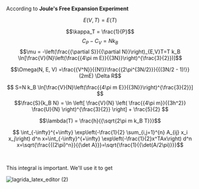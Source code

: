 
According to **Joule's Free Expansion Experiment**

$$E(V, T) = E(T)$$

$$\kappa_T = \frac{1}{P}$$
$$C_P - C_V = Nk_B$$
$$\mu = -\left(\frac{{\partial S}}{{\partial N}}\right)_{E,V}T=T k_B \ln[\frac{V}{N}\left(\frac{{4\pi m E}}{{3N}}\right)^{\frac{3}{2}})]$$

$$\Omega(N, E, V)
=\frac{{V^N}}{{N!}}\frac{{2\pi^{3N/2}}}{{(3N/2 - 1)!}}(2mE) \Delta R$$

$$ S=N k_B \ln[\frac{V}{N}\left(\frac{{4\pi m E}}{{3N}}\right)^{\frac{3}{2}}] $$
$$\frac{S}{k_B N} = \ln \left[ \frac{V}{N} \left( \frac{{4\pi m}}{{3h^2}} \frac{U}{N} \right)^{\frac{3}{2}} \right] + \frac{5}{2} $$


$$\lambda(T) = \frac{h}{{\sqrt{2\pi m k_B T}}}$$





$$ \int_{-\infty}^{+\infty} \exp\left(-\frac{1}{2} \sum_{i,j=1}^{n} A_{ij} x_i x_j\right) d^n x=\int_{-\infty}^{+\infty} \exp\left(-\frac{1}{2}x^TAx\right) d^n x=\sqrt{\frac{{(2\pi)^n}}{{\det A}}}=\sqrt{\frac{1}{{\det(A/2\pi)}}}$$


<br>

This integral is important. We'll use it to get 

![lagrida_latex_editor (2)](https://github.com/Riddhiman2005/Statistical-Physics-Notes/assets/130882317/75702f37-39a1-47e4-9743-d438a36df91a)
